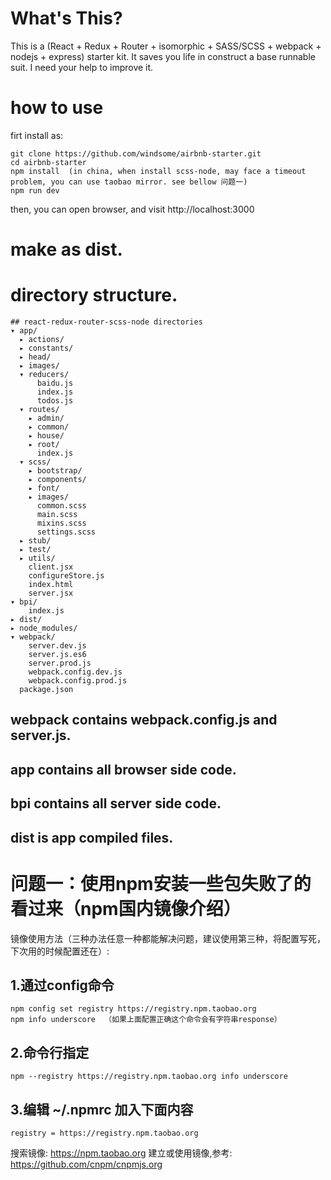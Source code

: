 # What's This?
This is a (React + Redux + Router + isomorphic + SASS/SCSS + webpack + nodejs + express) starter kit.
It saves you life in construct a base runnable suit. I need your help to improve it.

# how to use
firt install as:
```
git clone https://github.com/windsome/airbnb-starter.git
cd airbnb-starter
npm install  (in china, when install scss-node, may face a timeout problem, you can use taobao mirror. see bellow 问题一)
npm run dev
```
then, you can open browser, and visit http://localhost:3000

# make as dist.


# directory structure.
```
## react-redux-router-scss-node directories
▾ app/
  ▸ actions/
  ▸ constants/
  ▸ head/
  ▸ images/
  ▾ reducers/
      baidu.js
      index.js
      todos.js
  ▾ routes/
    ▸ admin/
    ▸ common/
    ▸ house/
    ▸ root/
      index.js
  ▾ scss/
    ▸ bootstrap/
    ▸ components/
    ▸ font/
    ▸ images/
      common.scss
      main.scss
      mixins.scss
      settings.scss
  ▸ stub/
  ▸ test/
  ▸ utils/
    client.jsx
    configureStore.js
    index.html
    server.jsx
▾ bpi/
    index.js
▸ dist/
▸ node_modules/
▾ webpack/
    server.dev.js
    server.js.es6
    server.prod.js
    webpack.config.dev.js
    webpack.config.prod.js
  package.json
```

## webpack contains webpack.config.js and server.js.

## app contains all browser side code.

## bpi contains all server side code.

## dist is app compiled files.


# 问题一：使用npm安装一些包失败了的看过来（npm国内镜像介绍）
镜像使用方法（三种办法任意一种都能解决问题，建议使用第三种，将配置写死，下次用的时候配置还在）:
## 1.通过config命令
```
npm config set registry https://registry.npm.taobao.org 
npm info underscore  （如果上面配置正确这个命令会有字符串response）
```
## 2.命令行指定
```
npm --registry https://registry.npm.taobao.org info underscore 
```
## 3.编辑 ~/.npmrc 加入下面内容
```
registry = https://registry.npm.taobao.org
```
搜索镜像: https://npm.taobao.org
建立或使用镜像,参考: https://github.com/cnpm/cnpmjs.org


